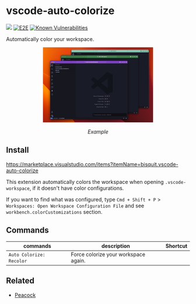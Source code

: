 # vscode-auto-colorize

<a href="https://marketplace.visualstudio.com/items?itemName=bisquit.vscode-auto-colorize"><img src="https://img.shields.io/visual-studio-marketplace/v/bisquit.vscode-auto-colorize?color=blue"></a>
[![E2E](https://github.com/bisquit/vscode-auto-colorize/actions/workflows/e2e.yml/badge.svg)](https://github.com/bisquit/vscode-auto-colorize/actions/workflows/e2e.yml)
[![Known Vulnerabilities](https://snyk.io/test/github/bisquit/vscode-auto-colorize/badge.svg)](https://snyk.io/test/github/bisquit/vscode-auto-colorize)

Automatically color your workspace.

<div align="center">
  <img src="./assets/screenshot.jpeg" width="60%" />
  <p><i>Example</i></p>
</div>

## Install

https://marketplace.visualstudio.com/items?itemName=bisquit.vscode-auto-colorize

This extension automatically colors the workspace when opening `.vscode-workspace`, if it doesn't have color configurations.

If you want to find what was configured, type `Cmd + Shift + P` > `Workspaces: Open Workspace Configuration File` and see `workbench.colorCustomizations` section.

## Commands

| commands                 | description                          | Shortcut |
| ------------------------ | ------------------------------------ | -------- |
| `Auto Colorize: Recolor` | Force colorize your workspace again. |          |

## Related

- [Peacock](https://github.com/johnpapa/vscode-peacock)

